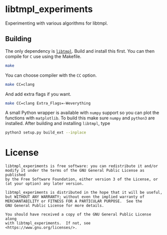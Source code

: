<!---
    LICENSE

    This file is part of libtmpl_experiments.

    libtmpl_experiments is free software: you can redistribute it and/or
    modify it under the terms of the GNU General Public License as published
    by the Free Software Foundation, either version 3 of the License, or
    (at your option) any later version.

    libtmpl_experiments is distributed in the hope that it will be useful,
    but WITHOUT ANY WARRANTY; without even the implied warranty of
    MERCHANTABILITY or FITNESS FOR A PARTICULAR PURPOSE.  See the
    GNU General Public License for more details.

    You should have received a copy of the GNU General Public License along
    with libtmpl_experiments.  If not, see <https://www.gnu.org/licenses/>.

    AUTHOR
        Ryan Maguire
--->
# libtmpl_experiments
Experimenting with various algorithms for libtmpl.

## Building
The only dependency is [`libtmpl`](https://github.com/ryanmaguire/libtmpl).
Build and install this first.
You can then compile for `C` use using the Makefile.
```sh
make
```
You can choose compiler with the `CC` option.
```sh
make CC=clang
```
And add extra flags if you want.
```sh
make CC=clang Extra_Flags=-Weverything
```
A small Python wrapper is available with `numpy` support so you can plot the
functions with `matplotlib`. To build this make sure `numpy` and `python3`
are installed. After building and installing `libtmpl`, type
```sh
python3 setup.py build_ext --inplace
```
# License
    libtmpl_experiments is free software: you can redistribute it and/or
    modify it under the terms of the GNU General Public License as published
    by the Free Software Foundation, either version 3 of the License, or
    (at your option) any later version.

    libtmpl_experiments is distributed in the hope that it will be useful,
    but WITHOUT ANY WARRANTY; without even the implied warranty of
    MERCHANTABILITY or FITNESS FOR A PARTICULAR PURPOSE.  See the
    GNU General Public License for more details.

    You should have received a copy of the GNU General Public License along
    with libtmpl_experiments.  If not, see <https://www.gnu.org/licenses/>.
